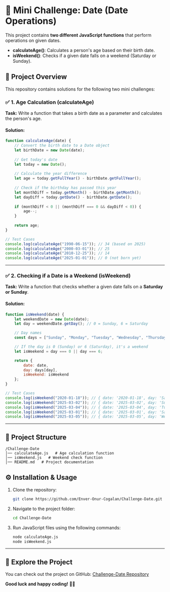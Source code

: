 # 🧠 Mini Challenge: Date (Date Operations)

This project contains **two different JavaScript functions** that perform operations on given dates.

- **calculateAge()**: Calculates a person's age based on their birth date.
- **isWeekend()**: Checks if a given date falls on a weekend (Saturday or Sunday).

## 🚀 Project Overview

This repository contains solutions for the following two mini challenges:

### ✅ 1. Age Calculation (calculateAge)
**Task:** Write a function that takes a birth date as a parameter and calculates the person's age.

#### **Solution:**
```javascript
function calculateAge(date) {
    // Convert the birth date to a Date object
    let birthDate = new Date(date);
    
    // Get today's date
    let today = new Date();
    
    // Calculate the year difference
    let age = today.getFullYear() - birthDate.getFullYear();
    
    // Check if the birthday has passed this year
    let monthDiff = today.getMonth() - birthDate.getMonth();
    let dayDiff = today.getDate() - birthDate.getDate();
    
    if (monthDiff < 0 || (monthDiff === 0 && dayDiff < 0)) {
        age--;
    }
    
    return age;
}

// Test Cases
console.log(calculateAge("1990-06-15")); // 34 (based on 2025)
console.log(calculateAge("2000-03-01")); // 25
console.log(calculateAge("2010-12-25")); // 14
console.log(calculateAge("2025-01-01")); // 0 (not born yet)
```

---

### ✅ 2. Checking if a Date is a Weekend (isWeekend)
**Task:** Write a function that checks whether a given date falls on a **Saturday or Sunday**.

#### **Solution:**
```javascript
function isWeekend(date) {
    let weekendDate = new Date(date);
    let day = weekendDate.getDay(); // 0 = Sunday, 6 = Saturday

    // Day names
    const days = ["Sunday", "Monday", "Tuesday", "Wednesday", "Thursday", "Friday", "Saturday"];

    // If the day is 0 (Sunday) or 6 (Saturday), it's a weekend
    let isWeekend = day === 0 || day === 6;

    return {
        date: date,
        day: days[day],
        isWeekend: isWeekend
    };
}

// Test Cases
console.log(isWeekend("2020-01-18")); // { date: '2020-01-18', day: 'Saturday', isWeekend: true }
console.log(isWeekend("2025-03-02")); // { date: '2025-03-02', day: 'Sunday', isWeekend: true }
console.log(isWeekend("2025-03-04")); // { date: '2025-03-04', day: 'Tuesday', isWeekend: false }
console.log(isWeekend("2025-03-01")); // { date: '2025-03-01', day: 'Saturday', isWeekend: true }
console.log(isWeekend("2025-03-05")); // { date: '2025-03-05', day: 'Wednesday', isWeekend: false }
```

---

## 📂 Project Structure
```
/Challenge-Date
│── calculateAge.js   # Age calculation function
│── isWeekend.js   # Weekend check function
│── README.md   # Project documentation
```

## ⚙️ Installation & Usage
1. Clone the repository:
   ```sh
   git clone https://github.com/Enver-Onur-Cogalan/Challenge-Date.git
   ```
2. Navigate to the project folder:
   ```sh
   cd Challenge-Date
   ```
3. Run JavaScript files using the following commands:
   ```sh
   node calculateAge.js
   node isWeekend.js
   ```

---

## 🚀 Explore the Project
You can check out the project on GitHub: [Challenge-Date Repository](https://github.com/Enver-Onur-Cogalan/Challenge-Date)

**Good luck and happy coding!** 🎯🔥

